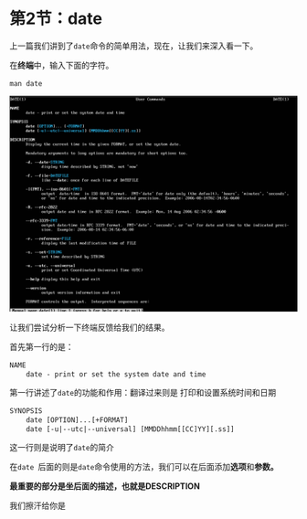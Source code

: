 # 第2节：date

上一篇我们讲到了`date`命令的简单用法，现在，让我们来深入看一下。

在**终端**中，输入下面的字符。

```
man date
```

![1552309940(1)](Chapter1\img\1552309940(1).jpg)

让我们尝试分析一下终端反馈给我们的结果。



首先第一行的是：

```
NAME 
	date - print or set the system date and time
```

第一行讲述了`date`的功能和作用：翻译过来则是  打印和设置系统时间和日期



```
SYNOPSIS
	date [OPTION]...[+FORMAT]
	date [-u|--utc|--universal] [MMDDhhmm[[CC]YY][.ss]]
```

这一行则是说明了`date`的简介

在`date `后面的则是`date`命令使用的方法，我们可以在后面添加**选项**和**参数。**

**最重要的部分是坐后面的描述，也就是DESCRIPTION**

我们擦汗给你是